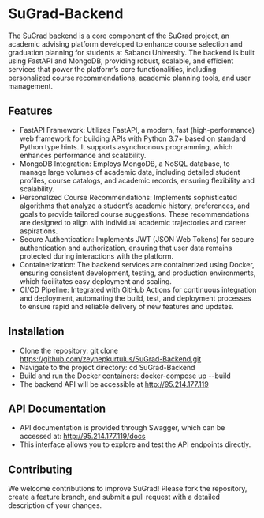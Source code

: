# SuGrad-Backend

The SuGrad backend is a core component of the SuGrad project, an academic advising platform developed to enhance course selection and graduation planning for students at Sabancı University. The backend is built using FastAPI and MongoDB, providing robust, scalable, and efficient services that power the platform’s core functionalities, including personalized course recommendations, academic planning tools, and user management.

## Features

- FastAPI Framework: Utilizes FastAPI, a modern, fast (high-performance) web framework for building APIs with Python 3.7+ based on standard Python type hints. It supports asynchronous programming, which enhances performance and scalability.
- MongoDB Integration: Employs MongoDB, a NoSQL database, to manage large volumes of academic data, including detailed student profiles, course catalogs, and academic records, ensuring flexibility and scalability.
- Personalized Course Recommendations: Implements sophisticated algorithms that analyze a student’s academic history, preferences, and goals to provide tailored course suggestions. These recommendations are designed to align with individual academic trajectories and career aspirations.
- Secure Authentication: Implements JWT (JSON Web Tokens) for secure authentication and authorization, ensuring that user data remains protected during interactions with the platform.
- Containerization: The backend services are containerized using Docker, ensuring consistent development, testing, and production environments, which facilitates easy deployment and scaling.
- CI/CD Pipeline: Integrated with GitHub Actions for continuous integration and deployment, automating the build, test, and deployment processes to ensure rapid and reliable delivery of new features and updates.

## Installation

- Clone the repository: git clone https://github.com/zeynepkurtulus/SuGrad-Backend.git
- Navigate to the project directory: cd SuGrad-Backend
- Build and run the Docker containers: docker-compose up --build
- The backend API will be accessible at http://95.214.177.119

## API Documentation
- API documentation is provided through Swagger, which can be accessed at: http://95.214.177.119/docs
- This interface allows you to explore and test the API endpoints directly.

## Contributing

We welcome contributions to improve SuGrad! Please fork the repository, create a feature branch, and submit a pull request with a detailed description of your changes.

